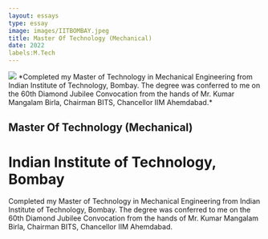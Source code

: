 ```yaml
---
layout: essays  
type: essay
image: images/IITBOMBAY.jpeg
title: Master Of Technology (Mechanical)  
date: 2022
labels:M.Tech
---
```


<img class="ui image" src="{{ site.baseurl }}/images/IITBOMBAY.jpeg ">
*Completed my Master of Technology in Mechanical Engineering from Indian Institute of Technology, Bombay. The degree was conferred to me on the 60th Diamond Jubilee Convocation from the hands of Mr. Kumar Mangalam Birla, Chairman BITS, Chancellor IIM Ahemdabad.*

## Master Of Technology (Mechanical) 
# Indian Institute of Technology, Bombay
Completed my Master of Technology in Mechanical Engineering from Indian Institute of Technology, Bombay. The degree was conferred to me on the 60th Diamond Jubilee Convocation from the hands of Mr. Kumar Mangalam Birla, Chairman BITS, Chancellor IIM Ahemdabad.
